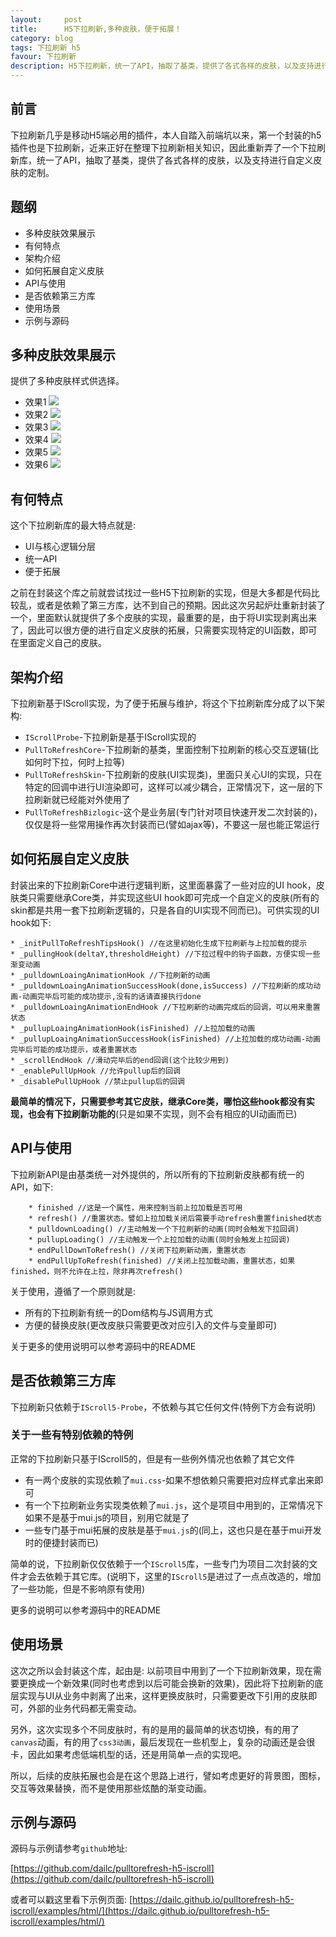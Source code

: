 ```yaml
---
layout:     post
title:      H5下拉刷新,多种皮肤，便于拓展！
category: blog
tags: 下拉刷新 h5
favour: 下拉刷新
description: H5下拉刷新，统一了API，抽取了基类，提供了各式各样的皮肤，以及支持进行自定义皮肤的定制。
---
```


## 前言
下拉刷新几乎是移动H5端必用的插件，本人自踏入前端坑以来，第一个封装的h5插件也是下拉刷新，近来正好在整理下拉刷新相关知识，因此重新弄了一个下拉刷新库，统一了API，抽取了基类，提供了各式各样的皮肤，以及支持进行自定义皮肤的定制。

## 题纲

* 多种皮肤效果展示
* 有何特点
* 架构介绍
* 如何拓展自定义皮肤
* API与使用
* 是否依赖第三方库
* 使用场景
* 示例与源码
 
## 多种皮肤效果展示
提供了多种皮肤样式供选择。

* 效果1
  ![](https://dailc.github.io/pulltorefresh-h5-iscroll/staticresource/img/effect1.gif)
* 效果2
  ![](https://dailc.github.io/pulltorefresh-h5-iscroll/staticresource/img/effect2.gif)
* 效果3
  ![](https://dailc.github.io/pulltorefresh-h5-iscroll/staticresource/img/effect3.gif)
* 效果4
  ![](https://dailc.github.io/pulltorefresh-h5-iscroll/staticresource/img/effect4.gif)
* 效果5
  ![](https://dailc.github.io/pulltorefresh-h5-iscroll/staticresource/img/effect5.gif)
* 效果6
  ![](https://dailc.github.io/pulltorefresh-h5-iscroll/staticresource/img/effect6.gif)

## 有何特点
这个下拉刷新库的最大特点就是:

* UI与核心逻辑分层
* 统一API
* 便于拓展

之前在封装这个库之前就尝试找过一些H5下拉刷新的实现，但是大多都是代码比较乱，或者是依赖了第三方库，达不到自己的预期。因此这次另起炉灶重新封装了一个，里面默认就提供了多个皮肤的实现，最重要的是，由于将UI实现剥离出来了，因此可以很方便的进行自定义皮肤的拓展，只需要实现特定的UI函数，即可在里面定义自己的皮肤。

## 架构介绍
下拉刷新基于IScroll实现，为了便于拓展与维护，将这个下拉刷新库分成了以下架构:

* `IScrollProbe`-下拉刷新是基于IScroll实现的
* `PullToRefreshCore`-下拉刷新的基类，里面控制下拉刷新的核心交互逻辑(比如何时下拉，何时上拉等)
*  `PullToRefreshSkin`-下拉刷新的皮肤(UI实现类)，里面只关心UI的实现，只在特定的回调中进行UI渲染即可，这样可以减少耦合，正常情况下，这一层的下拉刷新就已经能对外使用了
* `PullToRefreshBizlogic`-这个是业务层(专门针对项目快速开发二次封装的)，仅仅是将一些常用操作再次封装而已(譬如ajax等)，不要这一层也能正常运行

## 如何拓展自定义皮肤
封装出来的下拉刷新Core中进行逻辑判断，这里面暴露了一些对应的UI hook，皮肤类只需要继承Core类，并实现这些UI hook即可完成一个自定义的皮肤(所有的skin都是共用一套下拉刷新逻辑的，只是各自的UI实现不同而已)。可供实现的UI hook如下:

```
* _initPullToRefreshTipsHook() //在这里初始化生成下拉刷新与上拉加载的提示
* _pullingHook(deltaY,thresholdHeight) //下拉过程中的钩子函数，方便实现一些渐变动画
* _pulldownLoaingAnimationHook //下拉刷新的动画
* _pulldownLoaingAnimationSuccessHook(done,isSuccess) //下拉刷新的成功动画-动画完毕后可能的成功提示,没有的话请直接执行done
* _pulldownLoaingAnimationEndHook //下拉刷新的动画完成后的回调，可以用来重置状态
* _pullupLoaingAnimationHook(isFinished) //上拉加载的动画
* _pullupLoaingAnimationSuccessHook(isFinished) //上拉加载的成功动画-动画完毕后可能的成功提示，或者重置状态
* _scrollEndHook //滑动完毕后的end回调(这个比较少用到)
* _enablePullUpHook //允许pullup后的回调
* _disablePullUpHook //禁止pullup后的回调
```
**最简单的情况下，只需要参考其它皮肤，继承Core类，哪怕这些hook都没有实现，也会有下拉刷新功能的**(只是如果不实现，则不会有相应的UI动画而已)

## API与使用
下拉刷新API是由基类统一对外提供的，所以所有的下拉刷新皮肤都有统一的API，如下:

```
	* finished //这是一个属性，用来控制当前上拉加载是否可用
	* refresh() //重置状态。譬如上拉加载关闭后需要手动refresh重置finished状态
	* pulldownLoading() //主动触发一个下拉刷新的动画(同时会触发下拉回调)
	* pullupLoading() //主动触发一个上拉加载的动画(同时会触发上拉回调)
	* endPullDownToRefresh() //关闭下拉刷新动画，重置状态
	* endPullUpToRefresh(finished) //关闭上拉加载动画，重置状态，如果finished，则不允许在上拉，除非再次refresh()
```
关于使用，遵循了一个原则就是:

* 所有的下拉刷新有统一的Dom结构与JS调用方式
* 方便的替换皮肤(更改皮肤只需要更改对应引入的文件与变量即可)

关于更多的使用说明可以参考源码中的README

## 是否依赖第三方库
下拉刷新只依赖于`IScroll5-Probe`，不依赖与其它任何文件(特例下方会有说明)

### 关于一些有特别依赖的特例
正常的下拉刷新只基于IScroll5的，但是有一些例外情况也依赖了其它文件

* 有一两个皮肤的实现依赖了`mui.css`-如果不想依赖只需要把对应样式拿出来即可
* 有一个下拉刷新业务实现类依赖了`mui.js`，这个是项目中用到的，正常情况下如果不是基于mui.js的项目，别用它就是了
* 一些专门基于mui拓展的皮肤是基于`mui.js`的(同上，这也只是在基于mui开发时的便捷封装而已)

简单的说，下拉刷新仅仅依赖于一个`IScroll5`库，一些专门为项目二次封装的文件才会去依赖于其它库。(说明下，这里的`IScroll5`是进过了一点点改造的，增加了一些功能，但是不影响原有使用)

更多的说明可以参考源码中的README

## 使用场景
这次之所以会封装这个库，起由是:
以前项目中用到了一个下拉刷新效果，现在需要更换成一个新效果(同时也考虑到以后可能会换新的效果)，因此将下拉刷新的底层实现与UI从业务中剥离了出来，这样更换皮肤时，只需要更改下引用的皮肤即可，外部的业务代码都无需变动。

另外，这次实现多个不同皮肤时，有的是用的最简单的状态切换，有的用了`canvas`动画，有的用了`css3动画`，最后发现在一些机型上，复杂的动画还是会很卡，因此如果考虑低端机型的话，还是用简单一点的实现吧。

所以，后续的皮肤拓展也会是在这个思路上进行，譬如考虑更好的背景图，图标，交互等效果替换，而不是使用那些炫酷的渐变动画。

## 示例与源码
源码与示例请参考`github`地址:

[https://github.com/dailc/pulltorefresh-h5-iscroll](https://github.com/dailc/pulltorefresh-h5-iscroll)

或者可以戳这里看下示例页面:
[https://dailc.github.io/pulltorefresh-h5-iscroll/examples/html/](https://dailc.github.io/pulltorefresh-h5-iscroll/examples/html/)